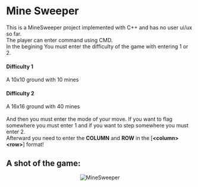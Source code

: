 # Mine Sweeper

This is a MineSweeper project implemented with C++ and has no user ui/ux so far.<br>
The player can enter command using CMD.<br>
In the begining You must enter the difficulty of the game with entering 1 or 2.<br>
<h4><b>Difficulty 1</b></h4> 
A 10x10 ground with 10 mines<br>
<h4><b>Difficulty 2</b></h4> 
A 16x16 ground with 40 mines<br><br>
And then you must enter the mode of your move. If you want to flag somewhere you must enter 1 and if you want to step somewhere you must enter 2.<br>
Afterward you need to enter the <b>COLUMN</b> and <b>ROW</b> in the [<b>&lt;column&gt; &lt;row&gt;</b>] format! <br>
<h2>
  A shot of the game:
</h2>
<p align="center">
  <img src="[https://github.com/AminFiroozi/Mine-Sweeper/blob/main/example.png](https://github.com/AminFiroozi/Minesweeper/blob/main/example.png)" title="MineSweeper">
</p>
